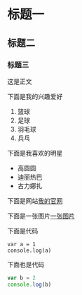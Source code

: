 # 标题一
## 标题二
### 标题三

这是正文

下面是我的兴趣爱好

1. 篮球
2. 足球
3. 羽毛球
4. 兵乓

下面是我喜欢的明星

* 高圆圆
* 迪丽热巴
* 古力娜扎

下面是网站[我的官网](https://github.com)

下面是一张图片[一张图片](1.png)

下面是代码

    var a = 1
    console.log(a)

下面也是代码

```javascript
var b = 2
console.log(b)
```
